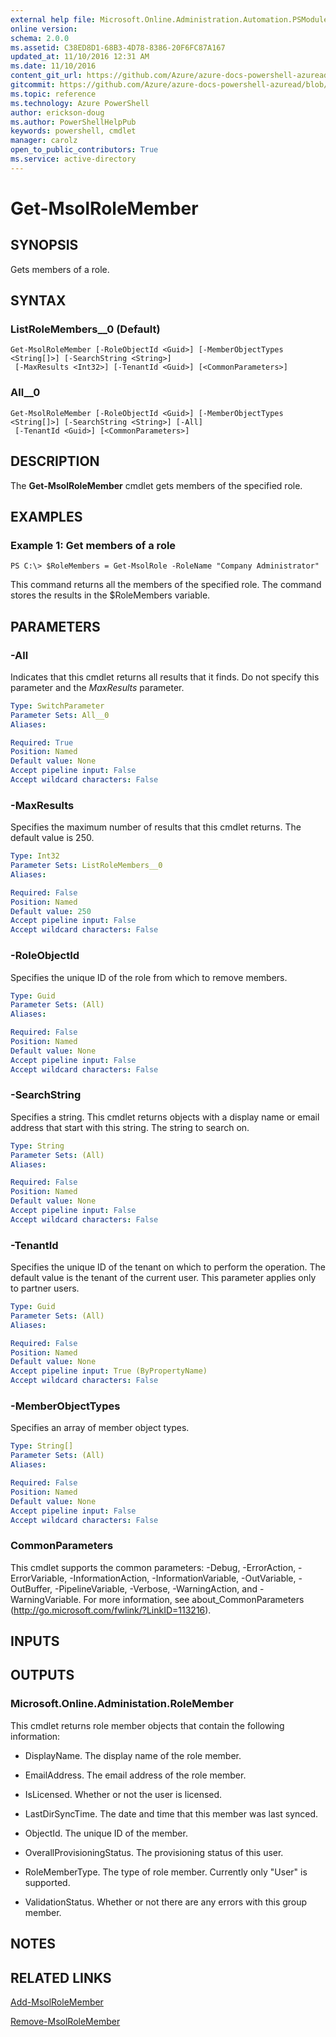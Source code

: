 ```yaml
---
external help file: Microsoft.Online.Administration.Automation.PSModule.dll-Help.xml
online version:
schema: 2.0.0
ms.assetid: C38ED8D1-68B3-4D78-8386-20F6FC87A167
updated_at: 11/10/2016 12:31 AM
ms.date: 11/10/2016
content_git_url: https://github.com/Azure/azure-docs-powershell-azuread/blob/master/Azure%20AD%20Cmdlets/MSOnline/v1/Get-MsolRoleMember.md
gitcommit: https://github.com/Azure/azure-docs-powershell-azuread/blob/f72983e84de2f467e1a00ba8a6d58936035a33db/Azure%20AD%20Cmdlets/MSOnline/v1/Get-MsolRoleMember.md
ms.topic: reference
ms.technology: Azure PowerShell
author: erickson-doug
ms.author: PowerShellHelpPub
keywords: powershell, cmdlet
manager: carolz
open_to_public_contributors: True
ms.service: active-directory
---
```


# Get-MsolRoleMember

## SYNOPSIS
Gets members of a role.

## SYNTAX

### ListRoleMembers__0 (Default)
```
Get-MsolRoleMember [-RoleObjectId <Guid>] [-MemberObjectTypes <String[]>] [-SearchString <String>]
 [-MaxResults <Int32>] [-TenantId <Guid>] [<CommonParameters>]
```

### All__0
```
Get-MsolRoleMember [-RoleObjectId <Guid>] [-MemberObjectTypes <String[]>] [-SearchString <String>] [-All]
 [-TenantId <Guid>] [<CommonParameters>]
```

## DESCRIPTION
The **Get-MsolRoleMember** cmdlet gets members of the specified role.

## EXAMPLES

### Example 1: Get members of a role
```
PS C:\> $RoleMembers = Get-MsolRole -RoleName "Company Administrator"
```

This command returns all the members of the specified role.
The command stores the results in the $RoleMembers variable.

## PARAMETERS

### -All
Indicates that this cmdlet returns all results that it finds.
Do not specify this parameter and the _MaxResults_ parameter.

```yaml
Type: SwitchParameter
Parameter Sets: All__0
Aliases:

Required: True
Position: Named
Default value: None
Accept pipeline input: False
Accept wildcard characters: False
```

### -MaxResults
Specifies the maximum number of results that this cmdlet returns.
The default value is 250.

```yaml
Type: Int32
Parameter Sets: ListRoleMembers__0
Aliases:

Required: False
Position: Named
Default value: 250
Accept pipeline input: False
Accept wildcard characters: False
```

### -RoleObjectId
Specifies the unique ID of the role from which to remove members.

```yaml
Type: Guid
Parameter Sets: (All)
Aliases:

Required: False
Position: Named
Default value: None
Accept pipeline input: False
Accept wildcard characters: False
```

### -SearchString
Specifies a string.
This cmdlet returns objects with a display name or email address that start with this string.
The string to search on.

```yaml
Type: String
Parameter Sets: (All)
Aliases:

Required: False
Position: Named
Default value: None
Accept pipeline input: False
Accept wildcard characters: False
```

### -TenantId
Specifies the unique ID of the tenant on which to perform the operation.
The default value is the tenant of the current user.
This parameter applies only to partner users.

```yaml
Type: Guid
Parameter Sets: (All)
Aliases:

Required: False
Position: Named
Default value: None
Accept pipeline input: True (ByPropertyName)
Accept wildcard characters: False
```

### -MemberObjectTypes
Specifies an array of member object types.

```yaml
Type: String[]
Parameter Sets: (All)
Aliases:

Required: False
Position: Named
Default value: None
Accept pipeline input: False
Accept wildcard characters: False
```

### CommonParameters
This cmdlet supports the common parameters: -Debug, -ErrorAction, -ErrorVariable, -InformationAction, -InformationVariable, -OutVariable, -OutBuffer, -PipelineVariable, -Verbose, -WarningAction, and -WarningVariable. For more information, see about_CommonParameters (http://go.microsoft.com/fwlink/?LinkID=113216).

## INPUTS

## OUTPUTS

### Microsoft.Online.Administation.RoleMember
This cmdlet returns role member objects that contain the following information:

* DisplayName. The display name of the role member.

* EmailAddress. The email address of the role member.

* IsLicensed. Whether or not the user is licensed.

* LastDirSyncTime. The date and time that this member was last synced.

* ObjectId. The unique ID of the member.

* OverallProvisioningStatus. The provisioning status of this user.

* RoleMemberType. The type of role member.
Currently only "User" is supported.

* ValidationStatus. Whether or not there are any errors with this group member.

## NOTES

## RELATED LINKS
[Add-MsolRoleMember](xref:MSOnline/v1/Add-MsolRoleMember.md)

[Remove-MsolRoleMember](xref:MSOnline/v1/Remove-MsolRoleMember.md)
